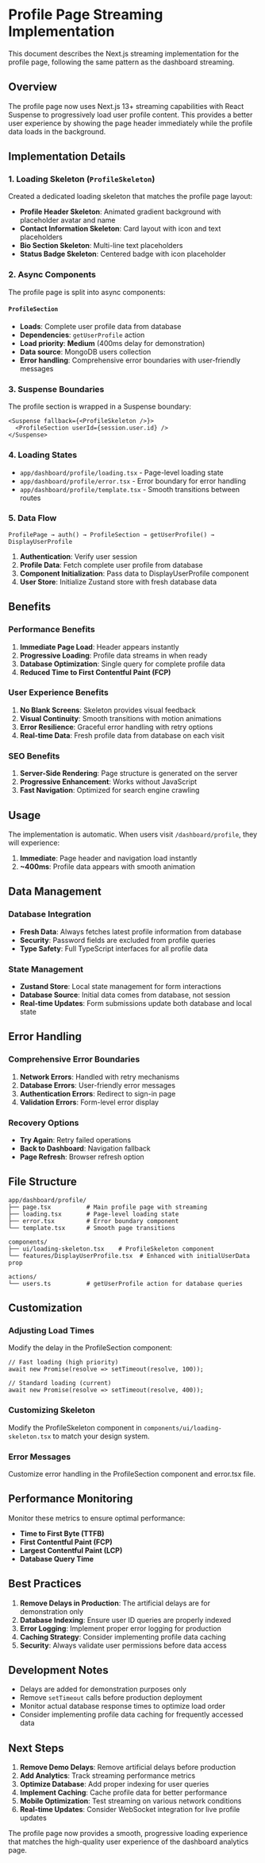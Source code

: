 # Profile Page Streaming Implementation

This document describes the Next.js streaming implementation for the profile page, following the same pattern as the dashboard streaming.

## Overview

The profile page now uses Next.js 13+ streaming capabilities with React Suspense to progressively load user profile content. This provides a better user experience by showing the page header immediately while the profile data loads in the background.

## Implementation Details

### 1. Loading Skeleton (`ProfileSkeleton`)

Created a dedicated loading skeleton that matches the profile page layout:
- **Profile Header Skeleton**: Animated gradient background with placeholder avatar and name
- **Contact Information Skeleton**: Card layout with icon and text placeholders
- **Bio Section Skeleton**: Multi-line text placeholders
- **Status Badge Skeleton**: Centered badge with icon placeholder

### 2. Async Components

The profile page is split into async components:

#### `ProfileSection`
- **Loads**: Complete user profile data from database
- **Dependencies**: `getUserProfile` action
- **Load priority**: **Medium** (400ms delay for demonstration)
- **Data source**: MongoDB users collection
- **Error handling**: Comprehensive error boundaries with user-friendly messages

### 3. Suspense Boundaries

The profile section is wrapped in a Suspense boundary:

```tsx
<Suspense fallback={<ProfileSkeleton />}>
  <ProfileSection userId={session.user.id} />
</Suspense>
```

### 4. Loading States

- `app/dashboard/profile/loading.tsx` - Page-level loading state
- `app/dashboard/profile/error.tsx` - Error boundary for error handling
- `app/dashboard/profile/template.tsx` - Smooth transitions between routes

### 5. Data Flow

```
ProfilePage → auth() → ProfileSection → getUserProfile() → DisplayUserProfile
```

1. **Authentication**: Verify user session
2. **Profile Data**: Fetch complete user profile from database
3. **Component Initialization**: Pass data to DisplayUserProfile component
4. **User Store**: Initialize Zustand store with fresh database data

## Benefits

### Performance Benefits
1. **Immediate Page Load**: Header appears instantly
2. **Progressive Loading**: Profile data streams in when ready
3. **Database Optimization**: Single query for complete profile data
4. **Reduced Time to First Contentful Paint (FCP)**

### User Experience Benefits
1. **No Blank Screens**: Skeleton provides visual feedback
2. **Visual Continuity**: Smooth transitions with motion animations
3. **Error Resilience**: Graceful error handling with retry options
4. **Real-time Data**: Fresh profile data from database on each visit

### SEO Benefits
1. **Server-Side Rendering**: Page structure is generated on the server
2. **Progressive Enhancement**: Works without JavaScript
3. **Fast Navigation**: Optimized for search engine crawling

## Usage

The implementation is automatic. When users visit `/dashboard/profile`, they will experience:

1. **Immediate**: Page header and navigation load instantly
2. **~400ms**: Profile data appears with smooth animation

## Data Management

### Database Integration
- **Fresh Data**: Always fetches latest profile information from database
- **Security**: Password fields are excluded from profile queries
- **Type Safety**: Full TypeScript interfaces for all profile data

### State Management
- **Zustand Store**: Local state management for form interactions
- **Database Source**: Initial data comes from database, not session
- **Real-time Updates**: Form submissions update both database and local state

## Error Handling

### Comprehensive Error Boundaries
1. **Network Errors**: Handled with retry mechanisms
2. **Database Errors**: User-friendly error messages
3. **Authentication Errors**: Redirect to sign-in page
4. **Validation Errors**: Form-level error display

### Recovery Options
- **Try Again**: Retry failed operations
- **Back to Dashboard**: Navigation fallback
- **Page Refresh**: Browser refresh option

## File Structure

```
app/dashboard/profile/
├── page.tsx          # Main profile page with streaming
├── loading.tsx       # Page-level loading state
├── error.tsx         # Error boundary component
└── template.tsx      # Smooth page transitions

components/
├── ui/loading-skeleton.tsx    # ProfileSkeleton component
└── features/DisplayUserProfile.tsx  # Enhanced with initialUserData prop

actions/
└── users.ts          # getUserProfile action for database queries
```

## Customization

### Adjusting Load Times
Modify the delay in the ProfileSection component:

```tsx
// Fast loading (high priority)
await new Promise(resolve => setTimeout(resolve, 100));

// Standard loading (current)
await new Promise(resolve => setTimeout(resolve, 400));
```

### Customizing Skeleton
Modify the ProfileSkeleton component in `components/ui/loading-skeleton.tsx` to match your design system.

### Error Messages
Customize error handling in the ProfileSection component and error.tsx file.

## Performance Monitoring

Monitor these metrics to ensure optimal performance:

- **Time to First Byte (TTFB)**
- **First Contentful Paint (FCP)**
- **Largest Contentful Paint (LCP)**
- **Database Query Time**

## Best Practices

1. **Remove Delays in Production**: The artificial delays are for demonstration only
2. **Database Indexing**: Ensure user ID queries are properly indexed
3. **Error Logging**: Implement proper error logging for production
4. **Caching Strategy**: Consider implementing profile data caching
5. **Security**: Always validate user permissions before data access

## Development Notes

- Delays are added for demonstration purposes only
- Remove `setTimeout` calls before production deployment
- Monitor actual database response times to optimize load order
- Consider implementing profile data caching for frequently accessed data

## Next Steps

1. **Remove Demo Delays**: Remove artificial delays before production
2. **Add Analytics**: Track streaming performance metrics
3. **Optimize Database**: Add proper indexing for user queries
4. **Implement Caching**: Cache profile data for better performance
5. **Mobile Optimization**: Test streaming on various network conditions
6. **Real-time Updates**: Consider WebSocket integration for live profile updates

The profile page now provides a smooth, progressive loading experience that matches the high-quality user experience of the dashboard analytics page.
